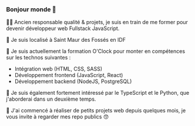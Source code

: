 ### Bonjour monde 👋

👨‍💼 Ancien responsable qualité & projets, je suis en train de me former pour devenir développeur web Fullstack JavaScript. 

🚩 Je suis localisé à Saint Maur des Fossés en IDF 

🌱 Je suis actuellement la formation O'Clock pour monter en compétences sur les technos suivantes : 
- Intégration web (HTML, CSS, SASS)
- Développement frontend (JavaScript, React)
- Développement backend (NodeJS, PostgreSQL)

🔭 Je suis également fortement intéressé par le TypeScript et le Python, que j'aborderai dans un deuxième temps.

🦾 J'ai commencé à réaliser de petits projets web depuis quelques mois, je vous invite à regarder mes repo publics 😙

<!--
**AntoineGrb/AntoineGrb** is a ✨ _special_ ✨ repository because its `README.md` (this file) appears on your GitHub profile.

Here are some ideas to get you started:

- 🔭 I’m currently working on ...
- 🌱 I’m currently learning ...
- 👯 I’m looking to collaborate on ...
- 🤔 I’m looking for help with ...
- 💬 Ask me about ...
- 📫 How to reach me: ...
- 😄 Pronouns: ...
- ⚡ Fun fact: ...
-->

